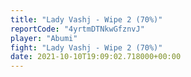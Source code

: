 ```yaml
---
title: "Lady Vashj - Wipe 2 (70%)"
reportCode: "4yrtmDTNkwGfznvJ"
player: "Abumi"
fight: "Lady Vashj - Wipe 2 (70%)"
date: 2021-10-10T19:09:02.718000+00:00
---
```

